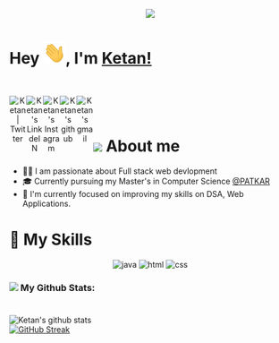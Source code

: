 <div align="center">

 ![](https://camo.githubusercontent.com/992babdffd8c74a1502de375fbdf7e4d54773242/68747470733a2f2f6d656469612e67697068792e636f6d2f6d656469612f53576f536b4e36447854737a71494b4571762f67697068792e676966)
  
</div>

<div align="center">



</div>

# Hey <img src="https://github.com/AbdallahHemdan/AbdallahHemdan/blob/master/wave.gif" width="40px" height="40px">, I'm [Ketan!](https://www.linkedin.com/in/ketan-mhatre-09731b214/) 

<br/>
<div align="center">

<a href="https://twitter.com/ketantwts"><img align="left" alt="Ketan | Twitter" width="30px" src="https://cdn-icons-png.flaticon.com/512/733/733579.png" draggable="false" /></a>

<a href="https://www.linkedin.com/in/ketan-mhatre-09731b214/"><img align="left" alt="Ketan's LinkdeIN" width="30px" src="https://cdn-icons-png.flaticon.com/512/174/174857.png" draggable="false" /></a>

<a href="https://www.instagram.com/ketanmhatree">
  <img align="left" alt="Ketan's Instagram" width="30px" src="https://cdn-icons-png.flaticon.com/512/2111/2111463.png" draggable="false" /></a>
  
<a href="https://github.com/KetanMhatre">
  <img align="left" alt="Ketan's github" width="30px" src="https://cdn-icons-png.flaticon.com/512/733/733609.png" />
</a>

<a href="mailto:ketanmhatre0506@gmail.com.com">
  <img align="left" alt="Ketan's gmail" width="30px" src="https://cdn-icons-png.flaticon.com/512/281/281769.png" draggable="false" />
</a>

</div>
<br />
<br />

# <img src="https://media.giphy.com/media/VgCDAzcKvsR6OM0uWg/giphy.gif" width="50" draggable="false" > About me
- 🏃‍♂️ I am passionate about Full stack web devlopment
- 🎓 Currently pursuing my Master's in Computer Science  <a href="https://www.patkarvardecollege.edu.in/">@PATKAR</a>
- 🚧 I'm currently focused on improving my skills on DSA, Web Applications.
# 🧰 My Skills

<p align="center">
      <img src="https://www.vectorlogo.zone/logos/java/java-icon.svg" alt="java" width="65" height="65"/> 
<img src="https://www.vectorlogo.zone/logos/w3_html5/w3_html5-icon.svg" alt="html" width="65" height="65"/> 
<img src="https://www.vectorlogo.zone/logos/w3_css/w3_css-icon.svg" alt="css" width="65" height="65"/> 
</p>



### <img src='https://media1.giphy.com/media/du3J3cXyzhj75IOgvA/giphy.gif?cid=ecf05e47x2g034i9pzwtzzsd3xgg2w9nr94t4tflbbgo3008&rid=giphy.gif' width='25' /> My Github Stats:
# 
![Ketan's github stats](https://github-readme-stats.vercel.app/api?username=KetanMhatre&show_icons=true&title_color=ffc857&icon_color=8ac926&text_color=daf7dc&bg_color=151515&hide=issues&count_private=true&include_all_commits=true)<br/>
[![GitHub Streak](https://github-readme-streak-stats.herokuapp.com/?user=KetanMhatre&theme=dark)](https://git.io/streak-stats)


